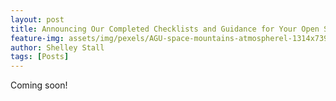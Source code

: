 ```yaml
---
layout: post
title: Announcing Our Completed Checklists and Guidance for Your Open Science Journey!
feature-img: assets/img/pexels/AGU-space-mountains-atmospherel-1314x739.jpg
author: Shelley Stall
tags: [Posts]
---
```


Coming soon!
